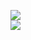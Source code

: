 [![](https://img.shields.io/badge/Made%20With-Github%20Spray-lightgrey.svg?style=for-the-badge&logo=github)](https://github.com/Annihil/github-spray#20556)  
[![](https://i.imgur.com/2DrTn0Z.gif)](https://github.com/Annihil/github-spray)